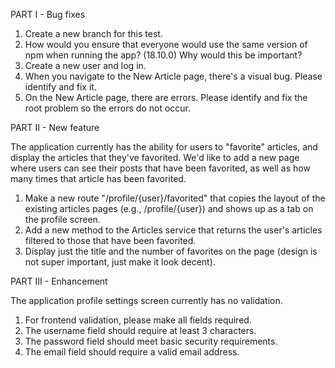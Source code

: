 PART I - Bug fixes

1. Create a new branch for this test.
2. How would you ensure that everyone would use the same version of npm when running the app? (18.10.0) Why would this be important?
3. Create a new user and log in.
4. When you navigate to the New Article page, there's a visual bug. Please identify and fix it.
5. On the New Article page, there are errors. Please identify and fix the root problem so the errors do not occur.

PART II - New feature

The application currently has the ability for users to "favorite" articles, and display the articles that they've favorited. We'd like to add a new page where users can see their posts that have been favorited, as well as how many times that article has been favorited.

1. Make a new route "/profile/{user}/favorited" that copies the layout of the existing articles pages (e.g., /profile/{user}) and shows up as a tab on the profile screen.
2. Add a new method to the Articles service that returns the user's articles filtered to those that have been favorited.
3. Display just the title and the number of favorites on the page (design is not super important, just make it look decent).

PART III - Enhancement

The application profile settings screen currently has no validation.

1. For frontend validation, please make all fields required.
2. The username field should require at least 3 characters.
3. The password field should meet basic security requirements.
4. The email field should require a valid email address.
